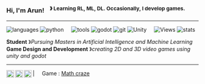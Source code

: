 ### Hi, I'm Arun! &nbsp;&nbsp;<sup> &#12299; Learning RL, ML, DL. Occasionally, I develop games.</sup>

----

![languages](https://img.shields.io/static/v1?label=&message=languages:&color=F0FFFF&style=flat-square)
![python](https://img.shields.io/static/v1?logo=python&label=&message=python&color=000&logoColor=AAA&style=flat-square&link=)
&nbsp;&nbsp;&nbsp;
![tools](https://img.shields.io/static/v1?label=&message=tools:&color=F0FFFF&style=flat-square)
![godot](https://img.shields.io/static/v1?logo=godotengine&label=&message=Godot&color=000&logoColor=AAA&style=flat-square&link=)
![git](https://img.shields.io/static/v1?logo=git&label=&message=git&color=000&logoColor=AAA&style=flat-square)
![Unity](https://img.shields.io/static/v1?logo=unity&label=&message=Unity&color=000&logoColor=AAA&style=flat-square&link=)
&nbsp;&nbsp;&nbsp;
![Views](https://img.shields.io/static/v1?label=&message=views:&color=F0FFFF&style=flat-square)
![stats](https://komarev.com/ghpvc/?username=Arunprakaash&label=profile+views&color=000000&style=flat-square)

**Student** &#12299;_Pursuing Masters in Artificial Intelligence and Machine Learning_
<br/>
**Game Design and Development** &#12299;_creating 2D and 3D video games using unity and godot_

----

<a href="https://twitter.com/A_r_u_n_G">
  <img align="left" alt="Arun's Twitter" width="20px" src="https://simpleicons.now.sh/twitter/495f7e" />
</a>
<a href="https://www.linkedin.com/in/arunprakaash/">
  <img align="left" alt="Arun's LinkedIn" width="20px" src="https://simpleicons.now.sh/linkedin/495f7e" />
</a>
<a href="https://arunprakaash.artstation.com/">
  <img align="left" alt="Arun's Artstation" width="20px" src="https://simpleicons.now.sh/artstation/495f7e" />
</a>


| &nbsp;&nbsp;&nbsp; Game  : [Math craze](https://play.google.com/store/apps/details?id=com.mathiletics.com.unity.template.mobile2D&gl=US&pli=1) &nbsp;&nbsp;&nbsp;

